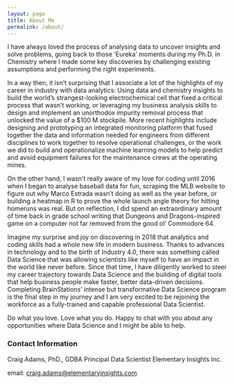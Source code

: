 ```yaml
---
layout: page
title: About Me
permalink: /about/
---
```


I have always loved the process of analysing data to uncover insights and solve problems, going back to those ‘Eureka’ moments during my Ph.D. in Chemistry where I made some key discoveries by challenging existing assumptions and performing the right experiments.

In a way then, it isn’t surprising that I associate a lot of the highlights of my career in industry with data analytics:   Using data and chemistry insights to build the world’s strangest-looking electrochemical cell that fixed a critical process that wasn’t working, or leveraging my business analysis skills to design and implement an unorthodox impurity removal process that unlocked the value of a $100 M stockpile.  More recent highlights include designing and prototyping an integrated monitoring platform that fused together the data and information needed for engineers from different disciplines to work together to resolve operational challenges, or the work we did to build and operationalize machine learning models to help predict and avoid equipment failures for the maintenance crews at the operating mines.

On the other hand, I wasn’t really aware of my love for coding until 2016 when I began to analyse baseball data for fun, scraping the MLB website to figure out why Marco Estrada wasn’t doing as well as the year before, or building a heatmap in R to prove the whole launch angle theory for hitting homeruns was real.  But on reflection, I did spend an extraordinary amount of time back in grade school writing that Dungeons and Dragons-inspired game on a computer not far removed from the good ol’ Commodore 64.

Imagine my surprise and joy on discovering in 2018 that analytics and coding skills had a whole new life in modern business.  Thanks to advances in technology and to the birth of Industry 4.0, there was something called Data Science that was allowing scientists like myself to have an impact in the world like never before.  Since that time, I have diligently worked to steer my career trajectory towards Data Science and the building of digital tools that help business people make faster, better data-driven decisions.   Completing BrainStations’ intense but transformative Data Science program is the final step in my journey and I am very excited to be rejoining the workforce as a fully-trained and capable professional Data Scientist. 

Do what you love.  Love what you do.  Happy to chat with you about any opportunities where Data Science and I might be able to help.

### Contact Information
Craig Adams, PhD., GDBA
Principal Data Scientist
Elementary Insights Inc.

email: [craig.adams@elementaryinsights.com](mailto:craig.adams@elementaryinsights.com)


